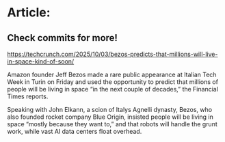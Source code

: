 # Article:

## Check commits for more!
https://techcrunch.com/2025/10/03/bezos-predicts-that-millions-will-live-in-space-kind-of-soon/

Amazon founder Jeff Bezos made a rare public appearance at Italian Tech Week in Turin on Friday and used the opportunity to predict that millions of people will be living in space &#8220;in the next couple of decades,&#8221; the Financial Times reports.

Speaking with John Elkann, a scion of Italys Agnelli dynasty, Bezos, who also founded rocket company Blue Origin, insisted people will be living in space &#8220;mostly because they want to,&#8221; and that robots will handle the grunt work, while vast AI data centers float overhead.